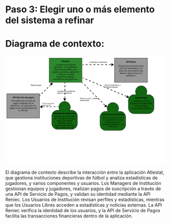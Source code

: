 # Paso 3: Elegir uno o más elemento del sistema a refinar

# Diagrama de contexto:
![Diagrama contexto](/proyecto//images/Arquitectura/System%20Context%20diagram.png)

El diagrama de contexto describe la interacción entre la aplicación Atlestat, que gestiona instituciones deportivas de fútbol y analiza estadísticas de jugadores, y varios componentes y usuarios. Los Managers de Institución gestionan equipos y jugadores, realizan pagos de suscripción a través de una API de Servicio de Pagos, y validan su identidad mediante la API Reniec. Los Usuarios de Institución revisan perfiles y estadísticas, mientras que los Usuarios Libres acceden a estadísticas y noticias externas. La API Reniec verifica la identidad de los usuarios, y la API de Servicio de Pagos facilita las transacciones financieras dentro de la aplicación.
